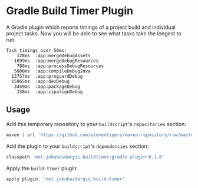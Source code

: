 Gradle Build Timer Plugin
=========================

A Gradle plugin which reports timings of a project build and individual project tasks. Now you will be able to see what tasks take the longest to run:

```
Task timings over 50ms:
    128ms  :app:mergeDebugAssets
   1099ms  :app:mergeDebugResources
    788ms  :app:processDebugResources
   5000ms  :app:compileDebugJava
  13757ms  :app:proguardDebug
  15965ms  :app:dexDebug
   3449ms  :app:packageDebug
    158ms  :app:zipalignDebug
```

Usage
----
Add this temporary repository to your `buildscript`'s `repositaries` section:
```groovy
maven { url 'https://github.com/eleventigers/maven-repository/raw/master/' }
```
Add the plugin to your `buildscript`'s `dependencies` section:
```groovy
classpath 'net.jokubasdargis.buildtimer:gradle-plugin:0.1.0'
```
Apply the `build-timer` plugin:
```groovy
apply plugin: 'net.jokubasdargis.build-timer'
```
